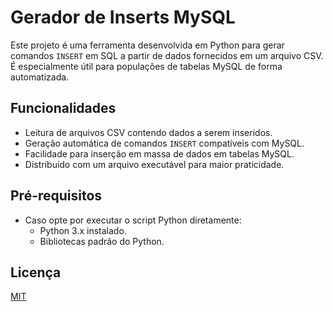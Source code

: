 # Gerador de Inserts MySQL

Este projeto é uma ferramenta desenvolvida em Python para gerar comandos `INSERT` em SQL a partir de dados fornecidos em um arquivo CSV. É especialmente útil para populações de tabelas MySQL de forma automatizada.

## Funcionalidades

- Leitura de arquivos CSV contendo dados a serem inseridos.
- Geração automática de comandos `INSERT` compatíveis com MySQL.
- Facilidade para inserção em massa de dados em tabelas MySQL.
- Distribuído com um arquivo executável para maior praticidade.

## Pré-requisitos

- Caso opte por executar o script Python diretamente:
  - Python 3.x instalado.
  - Bibliotecas padrão do Python.

## Licença

[MIT](https://choosealicense.com/licenses/mit/)

